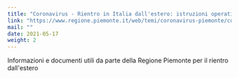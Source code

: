 ```yaml
---
title: "Coronavirus - Rientro in Italia dall'estero: istruzioni operative"
link: "https://www.regione.piemonte.it/web/temi/coronavirus-piemonte/coronavirus-rientro-italia-dallestero-istruzioni-operative"
mail: ""
date: 2021-05-17
weight: 2
---
```


Informazioni e documenti utili da parte della Regione Piemonte per il rientro dall'estero

